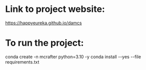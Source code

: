 # Link to project website:
https://happyeureka.github.io/damcs

# To run the project:
conda create -n mcrafter python=3.10 -y
conda install --yes --file requirements.txt